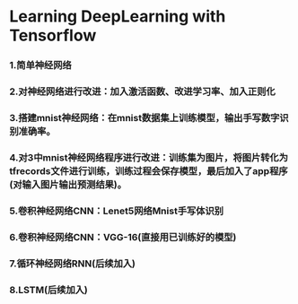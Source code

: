 # Learning DeepLearning with Tensorflow

### 1.简单神经网络

### 2.对神经网络进行改进：加入激活函数、改进学习率、加入正则化

### 3.搭建mnist神经网络：在mnist数据集上训练模型，输出手写数字识别准确率。

### 4.对3中mnist神经网络程序进行改进：训练集为图片，将图片转化为tfrecords文件进行训练，训练过程会保存模型，最后加入了app程序(对输入图片输出预测结果)。

### 5.卷积神经网络CNN：Lenet5网络Mnist手写体识别

### 6.卷积神经网络CNN：VGG-16(直接用已训练好的模型)

### 7.循环神经网络RNN(后续加入)

### 8.LSTM(后续加入)